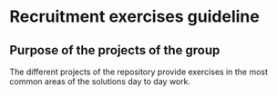 # Recruitment exercises guideline

## Purpose of the projects of the group

The different projects of the repository provide exercises in the most common areas of the solutions day to day work.


